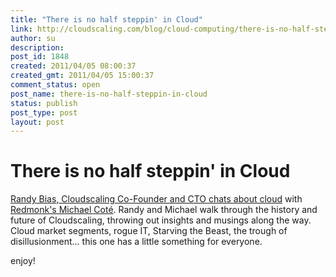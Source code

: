 ```yaml
---
title: "There is no half steppin' in Cloud"
link: http://cloudscaling.com/blog/cloud-computing/there-is-no-half-steppin-in-cloud/
author: su
description: 
post_id: 1848
created: 2011/04/05 08:00:37
created_gmt: 2011/04/05 15:00:37
comment_status: open
post_name: there-is-no-half-steppin-in-cloud
status: publish
post_type: post
layout: post
---
```


# There is no half steppin' in Cloud

[Randy Bias, Cloudscaling Co-Founder and CTO chats about cloud](http://www.redmonk.com/cote/2011/04/04/there-is-no-half-steppin-in-cloud-guest-randy-bias-of-cloudscaling-it-management-and-cloud-podcast-087/) with [Redmonk's Michael Coté](http://www.redmonk.com/cote/). Randy and Michael walk through the history and future of Cloudscaling, throwing out insights and musings along the way. Cloud market segments, rogue IT, Starving the Beast, the trough of disillusionment... this one has a little something for everyone. 

enjoy!